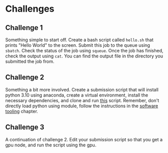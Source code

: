 # Challenges

## Challenge 1

Something simple to start off. Create a bash script called `hello.sh` that prints "Hello World" to the screen. Submit this job to the queue using `sbatch`. Check the status of the job using `squeue`. Once the job has finished, check the output using `cat`. You can find the output file in the directory you submitted the job from.

## Challenge 2

Something a bit more involved. Create a submission script that will install python 3.10 using anaconda, create a virtual environment, install the necessary dependencies, and clone and run [this]() script. Remember, don't directly load python using module, follow the instructions in the [software tooling](./software-tooling.md#python) chapter.

## Challenge 3

A continuation of challenge 2. Edit your submission script so that you get a gpu node, and run the script using the gpu.
